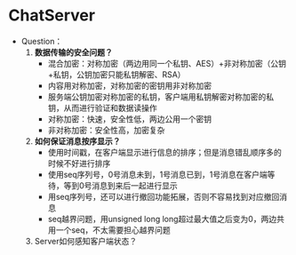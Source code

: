 # ChatServer

- Question：
  1. **数据传输的安全问题？**
     - 混合加密：对称加密（两边用同一个私钥、AES）+非对称加密（公钥+私钥，公钥加密只能私钥解密、RSA）
     - 内容用对称加密，对称加密的密钥用非对称加密
     - 服务端公钥加密对称加密的私钥，客户端用私钥解密对称加密的私钥，从而进行验证和数据读操作
     - 对称加密：快速，安全性低，两边公用一个密钥
     - 非对称加密：安全性高，加密复杂
  2. **如何保证消息按序显示？**
     - 使用时间戳，在客户端显示进行信息的排序；但是消息错乱顺序多的时候不好进行排序
     - 使用seq序列号，0号消息未到，1号消息已到，1号消息在客户端等待，等到0号消息到来后一起进行显示
     - 用seq序列号，还可以进行撤回功能拓展，否则不容易找到对应撤回消息
     - seq越界问题，用unsigned long long超过最大值之后变为0，两边共用一个seq，不太需要担心越界问题
  3. Server如何感知客户端状态？